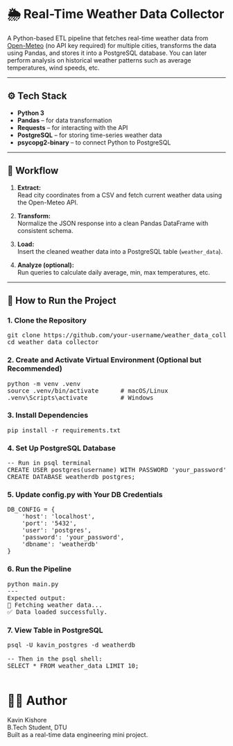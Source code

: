 # 🌦️ Real-Time Weather Data Collector

A Python-based ETL pipeline that fetches real-time weather data from [Open-Meteo](https://open-meteo.com/) (no API key required) for multiple cities, transforms the data using Pandas, and stores it into a PostgreSQL database. You can later perform analysis on historical weather patterns such as average temperatures, wind speeds, etc.

---

## ⚙️ Tech Stack

- **Python 3**
- **Pandas** – for data transformation
- **Requests** – for interacting with the API
- **PostgreSQL** – for storing time-series weather data
- **psycopg2-binary** – to connect Python to PostgreSQL

---

## 🔄 Workflow

1. **Extract:**  
   Read city coordinates from a CSV and fetch current weather data using the Open-Meteo API.

2. **Transform:**  
   Normalize the JSON response into a clean Pandas DataFrame with consistent schema.

3. **Load:**  
   Insert the cleaned weather data into a PostgreSQL table (`weather_data`).

4. **Analyze (optional):**  
   Run queries to calculate daily average, min, max temperatures, etc.

---

## 🚀 How to Run the Project

### 1. Clone the Repository

<pre>
git clone https://github.com/your-username/weather_data_collector.git
cd weather_data_collector
</pre>

### 2. Create and Activate Virtual Environment (Optional but Recommended)
<pre>
python -m venv .venv
source .venv/bin/activate      # macOS/Linux
.venv\Scripts\activate         # Windows
</pre>

### 3. Install Dependencies
<pre>
pip install -r requirements.txt
</pre>

### 4. Set Up PostgreSQL Database
<pre>
-- Run in psql terminal
CREATE USER postgres(username) WITH PASSWORD 'your_password';
CREATE DATABASE weatherdb postgres;
</pre>

### 5. Update config.py with Your DB Credentials
<pre>
DB_CONFIG = {
    'host': 'localhost',
    'port': '5432',
    'user': 'postgres',
    'password': 'your_password',
    'dbname': 'weatherdb'
}
</pre>

### 6. Run the Pipeline
<pre>
python main.py
---
Expected output:
🚀 Fetching weather data...
✅ Data loaded successfully.
</pre>


### 7. View Table in PostgreSQL
<pre>
psql -U kavin_postgres -d weatherdb

-- Then in the psql shell:
SELECT * FROM weather_data LIMIT 10;

</pre>

# 🧑‍💻 Author

Kavin Kishore   
B.Tech Student, DTU     
Built as a real-time data engineering mini project.
